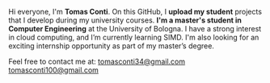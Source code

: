 Hi everyone, I'm **Tomas Conti**.
On this GitHub, I **upload my student** projects that I develop during my university courses.
**I'm a master's student in Computer Engineering** at the University of Bologna.
I have a strong interest in cloud computing, and I’m currently learning SIMD.
I'm also looking for an exciting internship opportunity as part of my master’s degree.

Feel free to contact me at:
tomasconti34@gmail.com
tomasconti100@gmail.com
